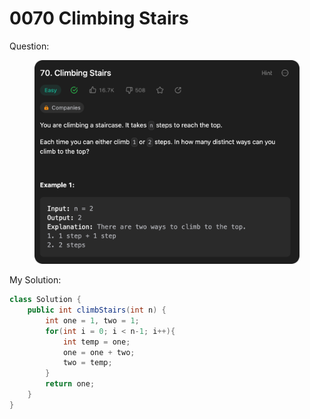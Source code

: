 # 0070 Climbing Stairs

Question:

<figure><img src="../.gitbook/assets/image (3).png" alt=""><figcaption></figcaption></figure>



My Solution:

```java
class Solution {
    public int climbStairs(int n) {
        int one = 1, two = 1;
        for(int i = 0; i < n-1; i++){
            int temp = one;
            one = one + two;
            two = temp;
        }
        return one;
    }
}
```
